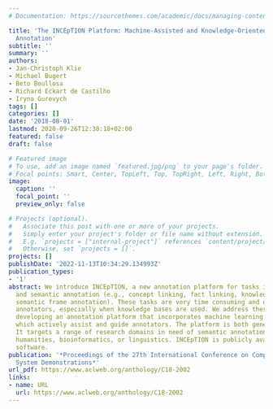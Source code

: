 ```yaml
---
# Documentation: https://sourcethemes.com/academic/docs/managing-content/

title: 'The INCEpTION Platform: Machine-Assisted and Knowledge-Oriented Interactive
  Annotation'
subtitle: ''
summary: ''
authors:
- Jan-Christoph Klie
- Michael Bugert
- Beto Boullosa
- Richard Eckart de Castilho
- Iryna Gurevych
tags: []
categories: []
date: '2018-08-01'
lastmod: 2020-09-26T12:38:18+02:00
featured: false
draft: false

# Featured image
# To use, add an image named `featured.jpg/png` to your page's folder.
# Focal points: Smart, Center, TopLeft, Top, TopRight, Left, Right, BottomLeft, Bottom, BottomRight.
image:
  caption: ''
  focal_point: ''
  preview_only: false

# Projects (optional).
#   Associate this post with one or more of your projects.
#   Simply enter your project's folder or file name without extension.
#   E.g. `projects = ["internal-project"]` references `content/project/deep-learning/index.md`.
#   Otherwise, set `projects = []`.
projects: []
publishDate: '2022-11-13T10:34:29.134993Z'
publication_types:
- '1'
abstract: We introduce INCEpTION, a new annotation platform for tasks including interactive
  and semantic annotation (e.g., concept linking, fact linking, knowledge base population,
  semantic frame annotation). These tasks are very time consuming and demanding for
  annotators, especially when knowledge bases are used. We address these issues by
  developing an annotation platform that incorporates machine learning capabilities
  which actively assist and guide annotators. The platform is both generic and modular.
  It targets a range of research domains in need of semantic annotation, such as digital
  humanities, bioinformatics, or linguistics. INCEpTION is publicly available as open-source
  software.
publication: '*Proceedings of the 27th International Conference on Computational Linguistics:
  System Demonstrations*'
url_pdf: https://www.aclweb.org/anthology/C18-2002
links:
- name: URL
  url: https://www.aclweb.org/anthology/C18-2002
---
```

